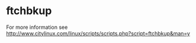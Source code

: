 # ftchbkup
For more information see http://www.citylinux.com/linux/scripts/scripts.php?script=ftchbkup&man=y
